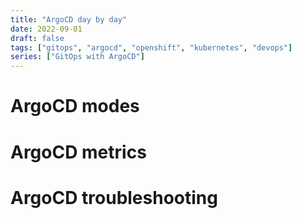 ```yaml
---
title: "ArgoCD day by day"
date: 2022-09-01
draft: false
tags: ["gitops", "argocd", "openshift", "kubernetes", "devops"]
series: ["GitOps with ArgoCD"]
---
```


# ArgoCD modes

# ArgoCD metrics

# ArgoCD troubleshooting
